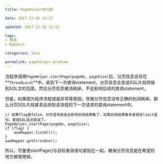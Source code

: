 ```yaml
---
title: PageHelper的问题

date: 2017-12-26 12:12

updated: 2017-12-26 12:12

tags:
- 报错
- Mybatis

categories: Java

permalink: pagehelper-problem
---
```


当程序调用`PageHelper.startPage(pageNo, pageSize)`后，分页信息会存在**`ThreadLocal`**中，直到下一次查询statement，分页信息会变成SQL片段拼接到SQL文的后面，然后分页信息被消耗掉，不会影响后续的查询statement。

但是，如果因为程序流程或是异常等原因，导致分页信息没有正确的别消耗掉，那么分页SQL片段甚至会拼到该进程的下一次请求的查询statement中。

~~~
// 如果flag是false，分页语句就会去影响后续结果集了，如果后续结果集本身就有limit语句，那就SQL语法错误了。
PageHelper.startPage(pageNo, pageSize);
if (flag) {
    aaaMapper.listAll();
}
aaaMapper.getFirstOne();
~~~

所以，尽量使startPage()与目标查询语句紧贴在一起，确保分页信息能在希望的地方被使用掉。